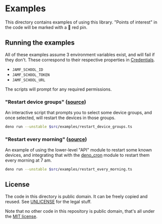 # Examples

This directory contains examples of using this library. "Points of interest" in the code will be marked with a 📍 red pin.

## Running the examples

All of these examples assume 3 environment variables exist, and will fail if they don't. These correspond to their respective properties in [Credentials]($DOCS/mod.ts#Credentials).

- `JAMF_SCHOOL_ID`
- `JAMF_SCHOOL_TOKEN`
- `JAMF_SCHOOL_URL`

The scripts will prompt for any required permissions.

### "Restart device groups" ([source](./restart_device_groups.ts))

An interactive script that prompts you to select some device groups, and once selected, will restart the devices in those groups.

```bash
deno run --unstable $src/examples/restart_device_groups.ts
```

### "Restart every morning" ([source](./restart_every_morning.ts))

An example of using the lower-level "API" module to restart some known devices, and integrating that with the [deno_cron](https://deno.land/x/deno_cron) module to restart them every morning at 7 am.

```bash
deno run --unstable $src/examples/restart_every_morning.ts
```

## License

The code in this directory is public domain. It can be freely copied and reused. See [UNLICENSE](./UNLICENSE) for the legal stuff.

Note that no other code in this repository is public domain, that's all under the [MIT license](../LICENSE).
